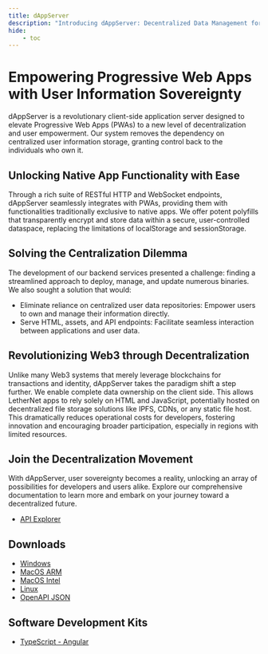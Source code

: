 ```yaml
---
title: dAppServer
description: "Introducing dAppServer: Decentralized Data Management for PWAs"
hide:
    - toc
---
```


# Empowering Progressive Web Apps with User Information Sovereignty

dAppServer is a revolutionary client-side application server designed to elevate Progressive Web Apps (PWAs) to a new level of decentralization and user empowerment. Our system removes the dependency on centralized user information storage, granting control back to the individuals who own it.

## Unlocking Native App Functionality with Ease

Through a rich suite of RESTful HTTP and WebSocket endpoints, dAppServer seamlessly integrates with PWAs, providing them with functionalities traditionally exclusive to native apps. We offer potent polyfills that transparently encrypt and store data within a secure, user-controlled dataspace, replacing the limitations of localStorage and sessionStorage.

## Solving the Centralization Dilemma

The development of our backend services presented a challenge: finding a streamlined approach to deploy, manage, and update numerous binaries. We also sought a solution that would:

* Eliminate reliance on centralized user data repositories: Empower users to own and manage their information directly.
* Serve HTML, assets, and API endpoints: Facilitate seamless interaction between applications and user data.
## Revolutionizing Web3 through Decentralization

Unlike many Web3 systems that merely leverage blockchains for transactions and identity, dAppServer takes the paradigm shift a step further. We enable complete data ownership on the client side. This allows LetherNet apps to rely solely on HTML and JavaScript, potentially hosted on decentralized file storage solutions like IPFS, CDNs, or any static file host. This dramatically reduces operational costs for developers, fostering innovation and encouraging broader participation, especially in regions with limited resources.

## Join the Decentralization Movement

With dAppServer, user sovereignty becomes a reality, unlocking an array of possibilities for developers and users alike. Explore our comprehensive documentation to learn more and embark on your journey toward a decentralized future.

- [API Explorer](https://dappserver.github.io/server)

## Downloads

- [Windows](https://github.com/dAppServer/server/releases/latest/download/lethean-server-win-amd64)
- [MacOS ARM](https://github.com/dAppServer/server/releases/latest/download/lethean-server-macos-aarch64)
- [MacOS Intel](https://github.com/dAppServer/server/releases/latest/download/lethean-server-macos-amd64)
- [Linux](https://github.com/dAppServer/server/releases/latest/download/lethean-server-linux-amd64)
- [OpenAPI JSON](https://github.com/dAppServer/server/releases/latest/download/openapi.json)

## Software Development Kits

- [TypeScript - Angular](https://www.npmjs.com/package/@lethean/api-angular)
